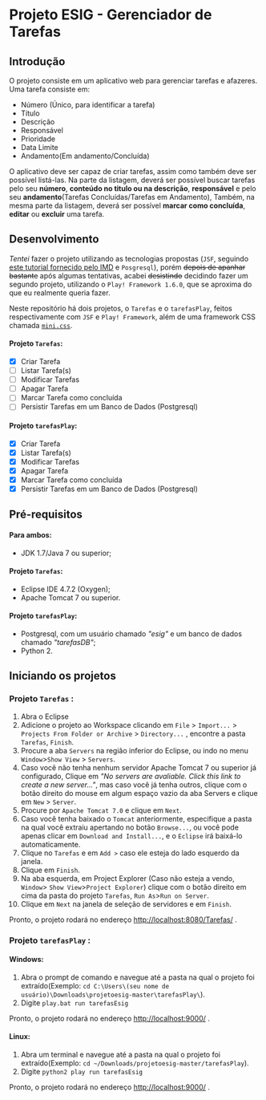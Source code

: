 # Projeto ESIG - Gerenciador de Tarefas

## Introdução
O projeto consiste em um aplicativo web para gerenciar tarefas e afazeres. Uma tarefa consiste em:

 - Número (Único, para identificar a tarefa)
 - Título
 - Descrição
 - Responsável
 - Prioridade
 - Data Limite
 - Andamento(Em andamento/Concluída)

O aplicativo deve ser capaz de criar tarefas, assim como também deve ser possível listá-las. Na parte da listagem, deverá ser possível buscar tarefas pelo seu **número**, **conteúdo no titulo ou na descrição**, **responsável** e pelo seu **andamento**(Tarefas Concluídas/Tarefas em Andamento), Também, na mesma parte da listagem, deverá ser possível **marcar como concluída**, **editar** ou **excluir** uma tarefa.

## Desenvolvimento

*Tentei* fazer o projeto utilizando as tecnologias propostas (`JSF`, seguindo [este tutorial fornecido pelo IMD](https://materialpublic.imd.ufrn.br/curso/disciplina/3/54) e `Posgresql`), porém ~~depois de apanhar bastante~~ após algumas tentativas, acabei ~~desistindo~~ decidindo fazer um segundo projeto, utilizando o ``Play! Framework 1.6.0``, que se aproxima do que eu realmente queria fazer.

Neste repositório há dois projetos, o `Tarefas` e o `tarefasPlay`, feitos respectivamente com ``JSF`` e `Play! Framework`, além de uma framework CSS chamada [`mini.css`](minicss.org).

#### Projeto `Tarefas`:

 - [X] Criar Tarefa
 - [ ] Listar Tarefa(s)
 - [ ] Modificar Tarefas
 - [ ] Apagar Tarefa
 - [ ] Marcar Tarefa como concluída
 - [ ] Persistir Tarefas em um Banco de Dados (Postgresql)

#### Projeto `tarefasPlay`:

 - [x] Criar Tarefa
 - [x] Listar Tarefa(s)
 - [x] Modificar Tarefas
 - [x] Apagar Tarefa
 - [x] Marcar Tarefa como concluída
 - [x] Persistir Tarefas em um Banco de Dados (Postgresql)

## Pré-requisitos

#### Para ambos:
- JDK 1.7/Java 7 ou superior;

#### Projeto ``Tarefas``:
 - Eclipse IDE 4.7.2 (Oxygen);
 - Apache Tomcat 7 ou superior.

#### Projeto ``tarefasPlay``:
- Postgresql, com um usuário chamado *"esig"* e um banco de dados chamado *"tarefasDB"*;
- Python 2.

## Iniciando os projetos
### Projeto ``Tarefas`` :

 1. Abra o Eclipse
 2. Adicione o projeto ao Workspace clicando em `File` > `Import...` > `Projects From Folder or Archive` > `Directory...` , encontre a pasta  `Tarefas`, `Finish`.
 3.  Procure a aba `Servers` na região inferior do Eclipse, ou indo no menu `Window`>`Show View` > `Servers`.
 4. Caso você não tenha nenhum servidor Apache Tomcat 7 ou superior já configurado, Clique em *"No servers are avaliable. Click this link to create a new server..."*, mas caso você já tenha outros, clique com o botão direito do mouse em algum espaço vazio da aba Servers e clique em `New` > `Server`.
 5. Procure por `Apache Tomcat 7.0` e clique em `Next`.
 6. Caso você tenha baixado o `Tomcat` anteriormente, especifique a pasta na qual você extraiu apertando no botão `Browse...`, ou você pode apenas clicar em `Download and Install...`, e o `Eclipse` irá baixá-lo automaticamente. 
 7. Clique no `Tarefas` e em `Add >` caso ele esteja do lado esquerdo da janela.
 8. Clique em `Finish`.
 9. Na aba esquerda, em Project Explorer (Caso não esteja a vendo, `Window`> `Show View`>`Project Explorer`) clique com o botão direito em cima da pasta do projeto `Tarefas`, `Run As`>`Run on Server`.
 10. Clique em `Next` na janela de seleção de servidores e em `Finish`.
 
 Pronto, o projeto rodará no endereço [http://localhost:8080/Tarefas/](http://localhost:8080/Tarefas/) .

### Projeto ``tarefasPlay`` :

#### Windows:
 1. Abra o prompt de comando e navegue até a pasta na qual o projeto foi extraído(Exemplo: `cd C:\Users\(seu nome de usuário)\Downloads\projetoesig-master\tarefasPlay\`).
 2. Digite `play.bat run tarefasEsig`

Pronto, o projeto rodará no endereço [http://localhost:9000/](http://localhost:9000/) .

#### Linux:
1. Abra um terminal e navegue até a pasta na qual o projeto foi extraído(Exemplo: `cd ~/Downloads/projetoesig-master/tarefasPlay`).
2. Digite `python2 play run tarefasEsig`

Pronto, o projeto rodará no endereço [http://localhost:9000/](http://localhost:9000/) .
